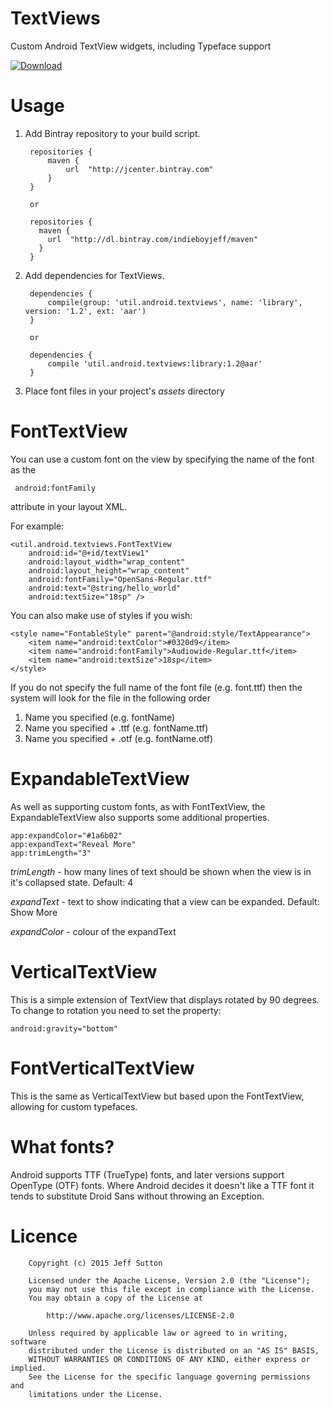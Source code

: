 TextViews
===================================
Custom Android TextView widgets, including Typeface support

[ ![Download](https://api.bintray.com/packages/indieboyjeff/maven/textviews/images/download.svg) ](https://bintray.com/indieboyjeff/maven/textviews/_latestVersion)



Usage
===================================

1. Add Bintray repository to your build script.

        repositories {
            maven {
                url  "http://jcenter.bintray.com" 
            }
        }
        
        or
        
        repositories {
          maven {
            url  "http://dl.bintray.com/indieboyjeff/maven" 
          }
        }
    
2. Add dependencies for TextViews.
        
        dependencies {
            compile(group: 'util.android.textviews', name: 'library', version: '1.2', ext: 'aar')
        }
        
        or
        
        dependencies {
            compile 'util.android.textviews:library:1.2@aar'
        }

3. Place font files in your project's _assets_ directory

FontTextView
============

You can use a custom font on the view by specifying the name of the font as the

     android:fontFamily
        
attribute in your layout XML.

For example:

    <util.android.textviews.FontTextView
        android:id="@+id/textView1"
        android:layout_width="wrap_content"
        android:layout_height="wrap_content"
        android:fontFamily="OpenSans-Regular.ttf"
        android:text="@string/hello_world"
        android:textSize="18sp" />


You can also make use of styles if you wish:

    <style name="FontableStyle" parent="@android:style/TextAppearance">
        <item name="android:textColor">#0320d9</item>
        <item name="android:fontFamily">Audiowide-Regular.ttf</item>
        <item name="android:textSize">18sp</item>
    </style>


If you do not specify the full name of the font file (e.g. font.ttf) then the system will look for the file in the following order
 
 1. Name you specified (e.g. fontName)
 2. Name you specified + .ttf (e.g. fontName.ttf)
 3. Name you specified + .otf (e.g. fontName.otf)


ExpandableTextView
==================

As well as supporting custom fonts, as with FontTextView, the ExpandableTextView also supports some additional properties.

    app:expandColor="#1a6b02"
    app:expandText="Reveal More"
    app:trimLength="3" 
    
*trimLength* - how many lines of text should be shown when the view is in it's collapsed state. Default: 4

*expandText* - text to show indicating that a view can be expanded. Default: Show More

*expandColor* - colour of the expandText



VerticalTextView
================

This is a simple extension of TextView that displays rotated by 90 degrees.  To change to rotation you need to set the property:

    android:gravity="bottom"
    


FontVerticalTextView
====================
    
This is the same as VerticalTextView but based upon the FontTextView, allowing for custom typefaces.

What fonts?
===================================
Android supports TTF (TrueType) fonts, and later versions support OpenType (OTF) fonts.
Where Android decides it doesn't like a TTF font it tends to substitute Droid Sans without throwing an Exception.

Licence
===================================
        
        Copyright (c) 2015 Jeff Sutton
        
        Licensed under the Apache License, Version 2.0 (the "License");
        you may not use this file except in compliance with the License.
        You may obtain a copy of the License at
        
            http://www.apache.org/licenses/LICENSE-2.0
        
        Unless required by applicable law or agreed to in writing, software
        distributed under the License is distributed on an "AS IS" BASIS,
        WITHOUT WARRANTIES OR CONDITIONS OF ANY KIND, either express or implied.
        See the License for the specific language governing permissions and
        limitations under the License.
<br/> 
